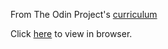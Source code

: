 From The Odin Project's [curriculum](http://www.theodinproject.com/courses/web-development-101/lessons/html-css)

Click [here](https://6point022.github.io/google-homepage/) to view in browser.
